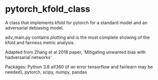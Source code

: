 # pytorch_kfold_class
A class that implements kfold for pytorch for a standard model and an adversarial debiasing model.

adv_main.py contains plotting and is the most complete showing of the kfold and fairness metric analysis.

Adapted from Zhang et al 2018 paper, 'Mitigating unwanted bias with hadversarial networks'

Packages:
Python 3.8
aif360 (if an error tensorflow and fairlearn may be needed),
pytorch,
scipy,
numpy,
pandas
